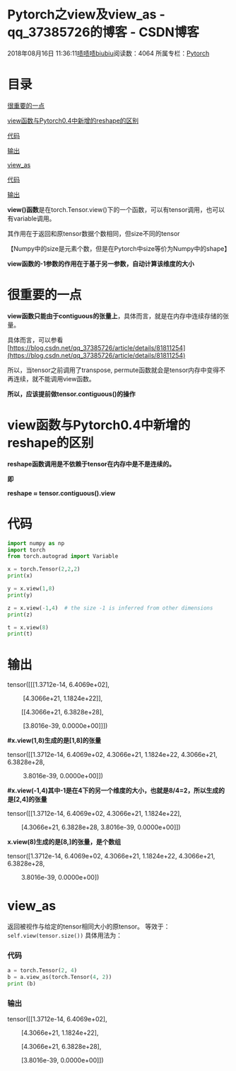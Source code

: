 # Pytorch之view及view_as - qq_37385726的博客 - CSDN博客





2018年08月16日 11:36:11[啧啧啧biubiu](https://me.csdn.net/qq_37385726)阅读数：4064
所属专栏：[Pytorch](https://blog.csdn.net/column/details/26172.html)









# **目录**

[很重要的一点](#%E5%BE%88%E9%87%8D%E8%A6%81%E7%9A%84%E4%B8%80%E7%82%B9)

[view函数与Pytorch0.4中新增的reshape的区别](#view%E5%87%BD%E6%95%B0%E4%B8%8EPytorch0.4%E4%B8%AD%E6%96%B0%E5%A2%9E%E7%9A%84reshape%E7%9A%84%E5%8C%BA%E5%88%AB)

[代码](#%E4%BB%A3%E7%A0%81)

[输出](#%E8%BE%93%E5%87%BA)

[view_as](#view_as)

[代码](#%E4%BB%A3%E7%A0%81)

[输出](#%E8%BE%93%E5%87%BA%C2%A0)



> 
**view()函数**是在torch.Tensor.view()下的一个函数，可以有tensor调用，也可以有variable调用。

其作用在于返回和原tensor数据个数相同，但size不同的tensor

【Numpy中的size是元素个数，但是在Pytorch中size等价为Numpy中的shape】


> 
**view函数的-1参数的作用在于基于另一参数，自动计算该维度的大小**








# **很重要的一点**

> 
**view函数只能由于contiguous的张量上**，具体而言，就是在内存中连续存储的张量。

具体而言，可以参看[https://blog.csdn.net/qq_37385726/article/details/81811254](https://blog.csdn.net/qq_37385726/article/details/81811254)

所以，当tensor之前调用了transpose, permute函数就会是tensor内存中变得不再连续，就不能调用view函数。

**所以，应该提前做tensor.contiguous()的操作**


# **view函数与Pytorch0.4中新增的reshape的区别**

> 
**reshape函数调用是不依赖于tensor在内存中是不是连续的。**

**即**

**reshape ≈ tensor.contiguous().view**








# 代码

```python
import numpy as np
import torch
from torch.autograd import Variable

x = torch.Tensor(2,2,2)
print(x)

y = x.view(1,8)
print(y)

z = x.view(-1,4)  # the size -1 is inferred from other dimensions
print(z)

t = x.view(8)
print(t)
```

# 输出

tensor([[[1.3712e-14, 6.4069e+02],

         [4.3066e+21, 1.1824e+22]],

        [[4.3066e+21, 6.3828e+28],

         [3.8016e-39, 0.0000e+00]]])

**#x.view(1,8)生成的是[1,8]的张量**

tensor([[1.3712e-14, 6.4069e+02, 4.3066e+21, 1.1824e+22, 4.3066e+21, 6.3828e+28,

         3.8016e-39, 0.0000e+00]])

**#x.view(-1,4)其中-1是在4下的另一个维度的大小，也就是8/4=2，所以生成的是[2,4]的张量**

tensor([[1.3712e-14, 6.4069e+02, 4.3066e+21, 1.1824e+22],

        [4.3066e+21, 6.3828e+28, 3.8016e-39, 0.0000e+00]])

**x.view(8)生成的是[8,]的张量，是个数组**

tensor([1.3712e-14, 6.4069e+02, 4.3066e+21, 1.1824e+22, 4.3066e+21, 6.3828e+28,

        3.8016e-39, 0.0000e+00])

# view_as

返回被视作与给定的tensor相同大小的原tensor。 等效于：
`self.view(tensor.size())`
具体用法为：

### 代码

```python
a = torch.Tensor(2, 4)
b = a.view_as(torch.Tensor(4, 2))
print (b)
```

### 输出 

tensor([[1.3712e-14, 6.4069e+02],

        [4.3066e+21, 1.1824e+22],

        [4.3066e+21, 6.3828e+28],

        [3.8016e-39, 0.0000e+00]])



